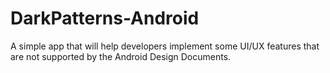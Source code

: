 DarkPatterns-Android
====================

A simple app that will help developers implement some UI/UX features that are not supported by the Android Design Documents.
